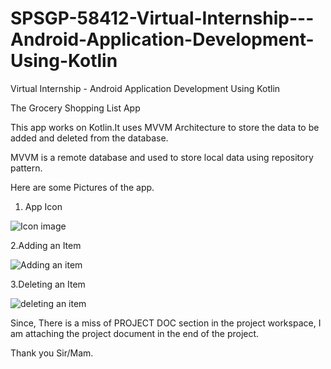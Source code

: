 # SPSGP-58412-Virtual-Internship---Android-Application-Development-Using-Kotlin
Virtual Internship - Android Application Development Using Kotlin

The Grocery Shopping List App

This app works on Kotlin.It uses MVVM Architecture to store the data to be added and deleted from the database.


MVVM is a remote database and  used to store local data using repository pattern.

Here are some Pictures of the app.

1. App Icon
  
  ![Icon image](https://user-images.githubusercontent.com/92157932/192013461-d7b0f427-2f51-48d6-9741-562996bdd518.jpeg)
  
2.Adding an Item

![Adding an item](https://user-images.githubusercontent.com/92157932/192013697-32180685-c3cd-455a-83a3-eac03ce546c5.jpeg)

3.Deleting an Item

![deleting an item](https://user-images.githubusercontent.com/92157932/192013771-caa8b13a-abfc-4773-ae7f-eb3ac5f047ac.jpeg)



Since, There is a miss of PROJECT DOC section in the project workspace, I am attaching the project document in the end of the project.

Thank you Sir/Mam. 
